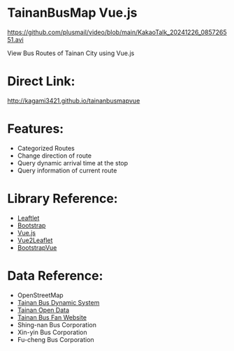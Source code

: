 TainanBusMap Vue.js
============

https://github.com/plusmail/video/blob/main/KakaoTalk_20241226_085726551.avi

View Bus Routes of Tainan City using Vue.js

# Direct Link:
http://kagami3421.github.io/tainanbusmapvue

# Features:

* Categorized Routes
* Change direction of route
* Query dynamic arrival time at the stop
* Query information of current route

# Library Reference:

* [Leaftlet](http://leafletjs.com/)
* [Bootstrap](http://getbootstrap.com/)
* [Vue.js](https://vuejs.org/)
* [Vue2Leaflet](https://korigan.github.io/Vue2Leaflet/)
* [BootstrapVue](https://bootstrap-vue.js.org/)

# Data Reference:

* OpenStreetMap
* [Tainan Bus Dynamic System](http://tourguide.tainan.gov.tw/newtnbusweb/)
* [Tainan Open Data](http://data.tainan.gov.tw/)
* [Tainan Bus Fan Website](http://nottainanbus.wix.com/tainancitybus)
* Shing-nan Bus Corporation
* Xin-yin Bus Corporation
* Fu-cheng Bus Corporation
